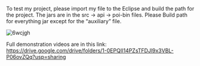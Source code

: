 To test my project, please import my file to the Eclipse and build the path for the project.
The jars are in the src -> api -> poi-bin files. Please Build path for everything jar except for the “auxiliary” file.


![6wcjgh](https://user-images.githubusercontent.com/67844993/194800780-bb5686df-f7a9-48ee-a124-4577a69372dd.gif)


Full demonstration videos are in this link:
https://drive.google.com/drive/folders/1-0EPQII14PZsTFDJl9x3VBL-P06ovZQq?usp=sharing
